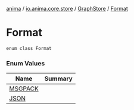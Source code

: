 [anima](../../../index.md) / [io.anima.core.store](../../index.md) / [GraphStore](../index.md) / [Format](./index.md)

# Format

`enum class Format`

### Enum Values

| Name | Summary |
|---|---|
| [MSGPACK](-m-s-g-p-a-c-k.md) |  |
| [JSON](-j-s-o-n.md) |  |
